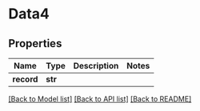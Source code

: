 # Data4

## Properties
Name | Type | Description | Notes
------------ | ------------- | ------------- | -------------
**record** | **str** |  | 

[[Back to Model list]](../README.md#documentation-for-models) [[Back to API list]](../README.md#documentation-for-api-endpoints) [[Back to README]](../README.md)


